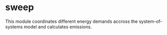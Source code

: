 # sweep
This module coordinates different energy demands accross the system-of-systems model and calculates emissions.
